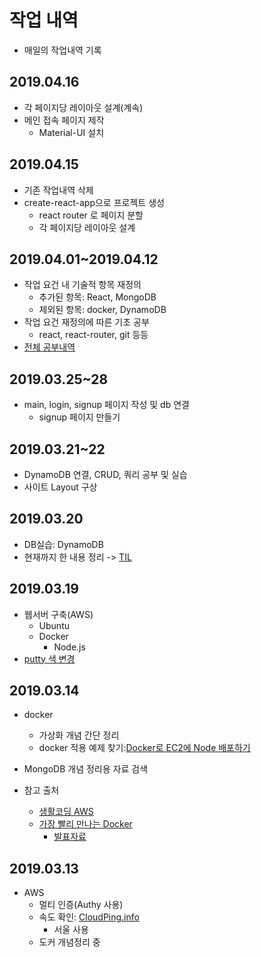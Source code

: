 # 작업 내역

- 매일의 작업내역 기록

## 2019.04.16

- 각 페이지당 레이아웃 설계(계속)
- 메인 접속 페이지 제작
  - Material-UI 설치

## 2019.04.15

- 기존 작업내역 삭제
- create-react-app으로 프로젝트 생성
  - react router 로 페이지 분할
  - 각 페이지당 레이아웃 설계

## 2019.04.01~2019.04.12

- 작업 요건 내 기술적 항목 재정의
  - 추가된 항목: React, MongoDB
  - 제외된 항목: docker, DynamoDB
- 작업 요건 재정의에 따른 기초 공부
  - react, react-router, git 등등
- [전체 공부내역](https://github.com/Teperi/TIL)

## 2019.03.25~28

- main, login, signup 페이지 작성 및 db 연결
  - signup 페이지 만들기

## 2019.03.21~22

- DynamoDB 연결, CRUD, 쿼리 공부 및 실습
- 사이트 Layout 구상

## 2019.03.20

- DB실습: DynamoDB
- 현재까지 한 내용 정리 -> [TIL](https://github.com/Teperi/TIL)

## 2019.03.19

- 웹서버 구축(AWS)
  - Ubuntu
  - Docker
    - Node.js
- [putty 색 변경](https://3jini.tistory.com/205)

## 2019.03.14

- docker

  - 가상화 개념 간단 정리
  - docker 적용 예제 찾기:[Docker로 EC2에 Node 배포하기](https://novemberde.github.io/2017/03/31/Docker_0.html)

- MongoDB 개념 정리용 자료 검색

- 참고 출처
  - [생활코딩 AWS](https://opentutorials.org/course/2717/11268)
  - [가장 빨리 만나는 Docker](http://pyrasis.com/docker.html)
    - [발표자료](https://www.slideshare.net/pyrasis/docker-fordummies-44424016)

## 2019.03.13

- AWS
  - 멀티 인증(Authy 사용)
  - 속도 확인: [CloudPing.info](https://www.cloudping.info)
    - 서울 사용
  - 도커 개념정리 중
